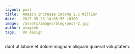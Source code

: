 ```yaml
---
layout: post
title:  Amazon increase income 1.5 Million
date:   2017-05-26 14:05:55 +0300
image:  /assets/images/blog/post-2.jpg
author: uixgeek
tags:   UX design
---
```


dunt ut labore et dolore magnam aliquam quaerat voluptatem.